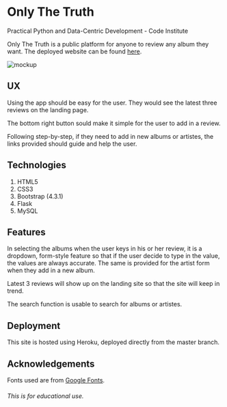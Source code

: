 # Only The Truth
Practical Python and Data-Centric Development - Code Institute

Only The Truth is a public platform for anyone to review any album they want.
The deployed website can be found [here](https://haiieyes-albumreviews.herokuapp.com/).

![mockup](https://github.com/haiieyes/meetween/raw/master/images/mockup2.png)

## UX
Using the app should be easy for the user. They would see the latest three 
reviews on the landing page.

The bottom right button sould make it simple for the user to add in a review.

Following step-by-step, if they need to add in new albums or artistes, the links
provided should guide and help the user.

## Technologies
1. HTML5
2. CSS3
3. Bootstrap (4.3.1)
4. Flask
5. MySQL

## Features
In selecting the albums when the user keys in his or her review, it is a 
dropdown, form-style feature so that if the user decide to type in the value, 
the values are always accurate. The same is provided for the artist form when 
they add in a new album.

Latest 3 reviews will show up on the landing site so that the site will keep in
trend.

The search function is usable to search for albums or artistes.

## Deployment
This site is hosted using Heroku, deployed directly from the master branch.

## Acknowledgements
Fonts used are from [Google Fonts](https://fonts.google.com/).

###### This is for educational use.